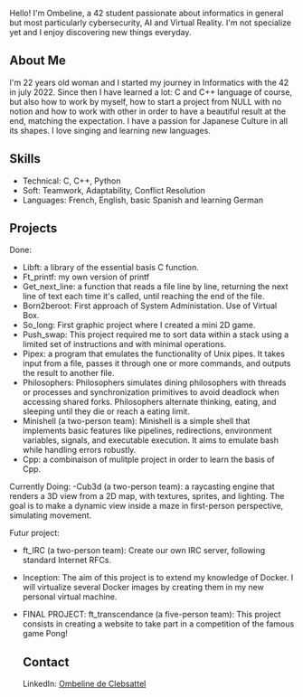 Hello! I'm Ombeline, a 42 student passionate about informatics in general but most particularly cybersecurity, AI and Virtual Reality. I'm not specialize yet and I enjoy discovering new things everyday. 

## About Me

I'm 22 years old woman and I started my journey in Informatics with the 42 in july 2022. Since then I have learned a lot: C and C++ language of course, but also how to work by myself, how to start a project from NULL with no notion and how to work with other in order to have a beautiful result at the end, matching the expectation.
I have a passion for Japanese Culture in all its shapes. I love singing and learning new languages.

## Skills

- Technical: C, C++, Python
- Soft: Teamwork, Adaptability, Conflict Resolution
- Languages: French, English, basic Spanish and learning German

## Projects

Done:
- Libft: a library of the essential basis C function.
- Ft_printf: my own version of printf
- Get_next_line:  a function that reads a file line by line, returning the next line of text each time it's called, until reaching the end of the file.
- Born2beroot: First approach of System Administation. Use of Virtual Box.
- So_long: First graphic project where I created a mini 2D game.
- Push_swap: This project required me to sort data within a stack using a limited set of instructions and with minimal operations.
- Pipex: a program that emulates the functionality of Unix pipes. It takes input from a file, passes it through one or more commands, and outputs the result to another file.
- Philosophers: Philosophers simulates dining philosophers with threads or processes and synchronization primitives to avoid deadlock when accessing shared forks. Philosophers alternate thinking, eating, and sleeping until they die or reach a eating limit.
- Minishell (a two-person team): Minishell is a simple shell that implements basic features like pipelines, redirections, environment variables, signals, and executable execution. It aims to emulate bash while handling errors robustly.
- Cpp: a combinaison of mulitple project in order to learn the basis of Cpp.

Currently Doing:
-Cub3d (a two-person team): a raycasting engine that renders a 3D view from a 2D map, with textures, sprites, and lighting. The goal is to make a dynamic view inside a maze in first-person perspective, simulating movement.

Futur project:
- ft_IRC (a two-person team): Create our own IRC server, following standard Internet RFCs.
- Inception: The aim of this project is to extend my knowledge of Docker. I will virtualize several Docker images by creating them in my new personal virtual machine.
- FINAL PROJECT: ft_transcendance (a five-person team): This project consists in creating a website to take part in a competition of the famous game Pong!

  ## Contact

  LinkedIn: [Ombeline de Clebsattel](https://www.linkedin.com/in/ombeline-de-clebsattel-5630b61a9/)
